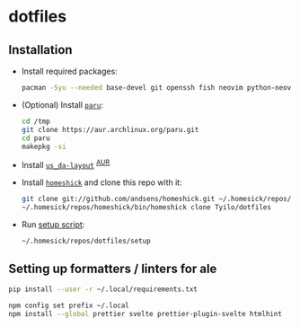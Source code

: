 # dotfiles

## Installation

- Install required packages:

  ```sh
  pacman -Syu --needed base-devel git openssh fish neovim python-neovim starship
  ```

- (Optional) Install [`paru`](https://github.com/Morganamilo/paru):

  ```sh
  cd /tmp
  git clone https://aur.archlinux.org/paru.git
  cd paru
  makepkg -si
  ```

- Install [`us_da-layout`](https://github.com/Tyilo/us_da-layout) <sup>[AUR](https://aur.archlinux.org/packages/us_da-layout/)</sup>

- Install [`homeshick`](https://github.com/andsens/homeshick) and clone this repo with it:

  ```sh
  git clone git://github.com/andsens/homeshick.git ~/.homesick/repos/homeshick
  ~/.homesick/repos/homeshick/bin/homeshick clone Tyilo/dotfiles
  ```

- Run [setup script](setup):

  ```sh
  ~/.homesick/repos/dotfiles/setup
  ```

## Setting up formatters / linters for ale

```sh
pip install --user -r ~/.local/requirements.txt
```

```sh
npm config set prefix ~/.local
npm install --global prettier svelte prettier-plugin-svelte htmlhint
```
